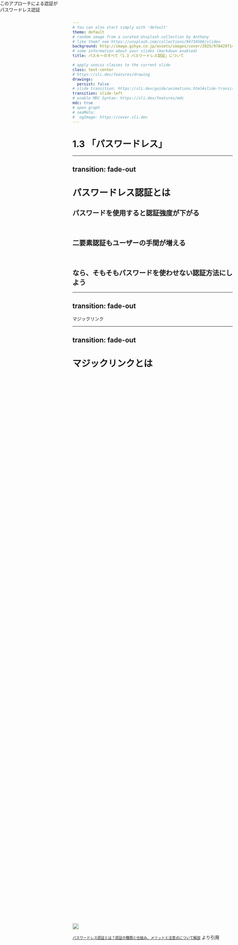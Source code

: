 ```yaml
---
# You can also start simply with 'default'
theme: default
# random image from a curated Unsplash collection by Anthony
# like them? see https://unsplash.com/collections/94734566/slidev
background: http://image.gihyo.co.jp/assets/images/cover/2025/9784297146535.jpg
# some information about your slides (markdown enabled)
title: パスキーのすべて「1.3 パスワードレス認証」について

# apply unocss classes to the current slide
class: text-center
# https://sli.dev/features/drawing
drawings:
  persist: false
# slide transition: https://sli.dev/guide/animations.html#slide-transitions
transition: slide-left
# enable MDC Syntax: https://sli.dev/features/mdc
mdc: true
# open graph
# seoMeta:
#  ogImage: https://cover.sli.dev
---
```


# 1.3 「パスワードレス」

---
transition: fade-out
---

# パスワードレス認証とは

<h2 v-click>パスワードを使用すると認証強度が下がる</h2>

<br />

<h2 v-click>二要素認証もユーザーの手間が増える</h2>

<br />

<h2 v-click>なら、そもそもパスワードを使わせない認証方法にしよう</h2>

<div v-click style="position:absolute;top:0;left:0; height:100vh;width:100%;">
<SlideTitle :isShadow="true">
このアプローチによる認証が<br/>パスワードレス認証
</SlideTitle>
</div>

---
transition: fade-out
---

<SlideTitle>
マジックリンク
</SlideTitle>

---
transition: fade-out
---

# マジックリンクとは
<div style="display:flex;justify-content:center;height:90%;flex-direction:column;">
<img src="./images/magic-link.png" style="background-color:#fff;height:fit-content;" />
<p>
<a href="https://www.ogis-ri.co.jp/column/themistruct/c106538.html" style="font-size: 0.8em;">パスワードレス認証とは？認証の種類と仕組み、メリットと注意点について解説</a> より引用
</p>
</div>

---
transition: fade-out
---

<SlideTitle>
マジックリンクの課題
</SlideTitle>

---
transition: fade-out
---

# ログイン手順の煩雑さ

<br />

### ・ログインするためにWebサイトとメールを行ききする必要がある  

<br />

### ・メールアプリのWebViewerが開くと意図したブラウザでセッションが確立できない  

<br />

### ・セッションが短いアプリだとユーザーが認証に疲れてしまう  

<br />

### ・認証の強度がメールサービスに依存  

---
transition: fade-out
---

<SlideTitle>
課題の一部を体験しよう
</SlideTitle>

---
transition: fade-out
---
# 以下のマジックリンクを使用することによるリスクをデモします

## ①セッションが異なるブラウザで作成される
<br />

## ②トークンが適切に削除できていないことによるリンクの使い回し

<br />

デモ用のアプリのコードは[こちら](https://github.com/maronnjapan/passkey-book-reading-1-3/tree/main/magic-link-app)においてあります

---
transition: fade-out
---
# マジックリンクは昨今自前で実装しないのでは？

## (実は前職でマジックリンクを自前で実装したことがあります)

<SlideTitle v-click>
認証情報を持つのは
<br />
それだけでリスクになる
</SlideTitle>

---
transition: fade-out
---

<SlideTitle>
SMS認証
</SlideTitle>

---
transition: fade-out
---

# SMS認証について
## SMS(Short Message Service)を使用した認証方式
<div style="display:flex;justify-content:center;height:90%;flex-direction:column;">
<img src="./images/sms-auth-images.png" style="background-color:#fff;height:fit-content;" />
<p>
<a href="https://media-sms.net/column/certification/" style="font-size: 0.8em;">SMS認証を導入するには？SMS認証の特徴や導入方法について詳しく解説！</a> より引用
</p>
</div>

---
transition: fade-out
---

<SlideTitle>
SMS認証のユーザビリティ上の課題
</SlideTitle>

---
transition: fade-out
---

# ①SMSにURLを添付するとスパムになる場合がある
## →マジックリンクのようにURLクリックによる認証はできない可能性あり
## →フォームに自分で入力してもらう必要がある
<br />

# ②登録済みSIM搭載の携帯以外でSMSを受け取れない
## →パソコンで認証したいときなどは、マジックリンク以上に手間がかかる

---
transition: fade-out
---

## 入力の手間の対応策①：autocomplete="one-time-code"を設定
<div style="display:flex;justify-content:center;height:90%;flex-direction:column;">
<div style="display:flex;justify-content:center;height:80%;">
<video controls width="250" style="height:100%;">
  <source src="./images/ios-safari.webm" type="video/webm" />
</video>
</div>
<p style="text-align:center;">
<a href="https://web.dev/articles/sms-otp-form?hl=ja" style="font-size: 0.8em;">SMS OTP フォームのベスト プラクティス</a> より引用
</p>
</div>

---
transition: fade-out
---

# フィッシングの緩和策

## 以下の値をSMSに付与すると、ドメインに紐づく場合のみ補完が出る
```
@ドメイン名 #OTPの値
```

---
transition: fade-out
---

## 入力の手間の対応策②：WebOTP APIの使用
<div style="display:flex;justify-content:center;height:90%;flex-direction:column;">
<div style="display:flex;justify-content:center;height:80%;">
<video controls width="250" style="height:100%;">
  <source src="./images/android-chrome.webm" type="video/webm" />
</video>
</div>
<p style="text-align:center;">
<a href="https://web.dev/articles/sms-otp-form?hl=ja" style="font-size: 0.8em;">SMS OTP フォームのベスト プラクティス</a> より引用
</p>
</div>

---
transition: fade-out
---

## [navigator.credentials.get()](https://developer.mozilla.org/docs/Web/API/CredentialsContainer/get)でサイトに紐つくSMS内のOTPを取得可能
<br />
```js
if ('OTPCredential' in window) {
  window.addEventListener('DOMContentLoaded', e => {
    // autocomplete="one-time-code"を設定したフォーム要素取得
    const input = document.querySelector('input[autocomplete="one-time-code"]');
    if (!input) return;
    const form = input.closest('form');

    // サイトに紐づいたSMSのOTPを取得する
    navigator.credentials.get({
      otp: { transport:['sms'] },
      signal: ac.signal
    }).then(otp => {
      // 取得出来た場合、フォームにOTPを入力し、送信する
      input.value = otp.code;
      if (form) form.submit();
    })
  });
}
```

<p style="text-align:center;">
<a href="https://web.dev/articles/sms-otp-form?hl=ja" style="font-size: 0.8em;">SMS OTP フォームのベスト プラクティス</a> より引用(コード一部改変)
</p>

---
transition: fade-out
---

<SlideTitle>
SMS認証のセキュリティ上の課題
</SlideTitle>

---
transition: fade-out
---

# セキュリティの課題①：SIMスワップ

<div style="display:flex;justify-content:center;flex-direction:column;">
<img src="./images/sim-swap.jpg" style="background-color:#fff;height:fit-content;width:60%;margin:auto;" />
<p style="text-align:center;">
<a href="https://frauddetection.cacco.co.jp/media/news/10269/" style="font-size: 0.8em;">SIMスワップ詐欺とは？スマホが乗っ取られて不正送金される被害が増加中</a> より引用
</p>
</div>

---
transition: fade-out
---

# セキュリティの課題②：電話番号再利用による認証突破

## 携帯電話番号は解約後、一定期間がたてば再利用される
## [総務省による諮問会](https://www.soumu.go.jp/main_content/000182670.pdf)でも再利用していることを言及あり

<br />

## →SMSで認証していたサイトを別の人でも認証できてしまう

<br />

## →攻撃者に狙われるリスクを抱えることになる

---
transition: fade-out
---
# まとめ
<br />

## パスワードレス認証はパスワードを使用しない認証
<br />

## 書籍ではマジックリンクとSMS認証を取り上げていた

<br />

## 各種認証はパスワードを使用しないが、ユーザビリティ・セキュリティ面での課題がある

